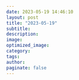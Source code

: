 ```yaml
---
date: 2023-05-19 14:46:10
layout: post
title: "2023-05-19"
subtitle:
description:
image:
optimized_image:
category:
tags:
author:
paginate: false
---
```

